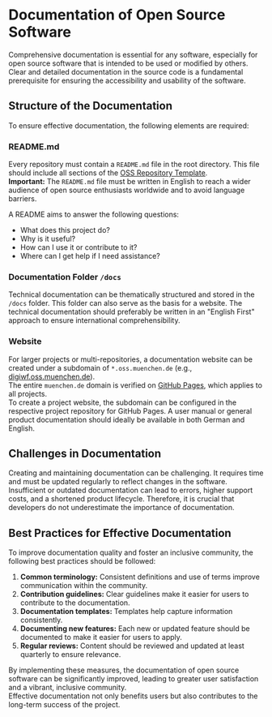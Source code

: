 # Documentation of Open Source Software

Comprehensive documentation is essential for any software, especially for open source software that is intended to be used or modified by others. Clear and detailed documentation in the source code is a fundamental prerequisite for ensuring the accessibility and usability of the software.

## Structure of the Documentation

To ensure effective documentation, the following elements are required:

### README.md

Every repository must contain a `README.md` file in the root directory. This file should include all sections of the [OSS Repository Template](https://github.com/it-at-m/oss-repository-en-template/blob/main/README.md).  
**Important:** The `README.md` file must be written in English to reach a wider audience of open source enthusiasts worldwide and to avoid language barriers.

A README aims to answer the following questions:

* What does this project do?
* Why is it useful?
* How can I use it or contribute to it?
* Where can I get help if I need assistance?

### Documentation Folder `/docs`

Technical documentation can be thematically structured and stored in the `/docs` folder. This folder can also serve as the basis for a website. The technical documentation should preferably be written in an "English First" approach to ensure international comprehensibility.

### Website

For larger projects or multi-repositories, a documentation website can be created under a subdomain of `*.oss.muenchen.de` (e.g., [digiwf.oss.muenchen.de](https://digiwf.oss.muenchen.de)).  
The entire `muenchen.de` domain is verified on [GitHub Pages](https://github.com/organizations/it-at-m/settings/pages), which applies to all projects.  
To create a project website, the subdomain can be configured in the respective project repository for GitHub Pages.
A user manual or general product documentation should ideally be available in both German and English.

## Challenges in Documentation

Creating and maintaining documentation can be challenging. It requires time and must be updated regularly to reflect changes in the software. Insufficient or outdated documentation can lead to errors, higher support costs, and a shortened product lifecycle. Therefore, it is crucial that developers do not underestimate the importance of documentation.

## Best Practices for Effective Documentation

To improve documentation quality and foster an inclusive community, the following best practices should be followed:

1. **Common terminology:** Consistent definitions and use of terms improve communication within the community.  
2. **Contribution guidelines:** Clear guidelines make it easier for users to contribute to the documentation.  
3. **Documentation templates:** Templates help capture information consistently.  
4. **Documenting new features:** Each new or updated feature should be documented to make it easier for users to apply.  
5. **Regular reviews:** Content should be reviewed and updated at least quarterly to ensure relevance.

By implementing these measures, the documentation of open source software can be significantly improved, leading to greater user satisfaction and a vibrant, inclusive community.  
Effective documentation not only benefits users but also contributes to the long-term success of the project.